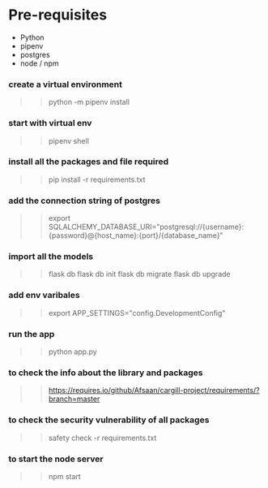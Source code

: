 # Pre-requisites

- Python
- pipenv
- postgres
- node / npm

### create a virtual environment
>> python -m pipenv install

### start with virtual env
>> pipenv shell

### install all the packages and file required 
>> pip install -r requirements.txt

### add the connection string of postgres
>> export SQLALCHEMY_DATABASE_URI="postgresql://{username}:{password}@{host_name}:{port}/{database_name}"


### import all the models
>> flask db
>> flask db init
>> flask db migrate
>> flask db upgrade

### add env varibales
>> export APP_SETTINGS="config.DevelopmentConfig"

### run the app
>> python app.py


### to check the info about the library and packages
>> https://requires.io/github/Afsaan/cargill-project/requirements/?branch=master

### to check the security vulnerability of all packages
>> safety check -r requirements.txt


### to start the node server
>> npm start
